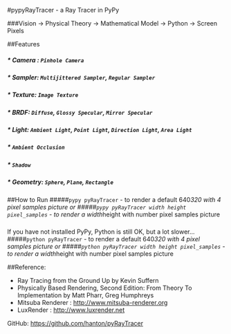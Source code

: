 #pypyRayTracer - a Ray Tracer in PyPy

###Vision -> Physical Theory -> Mathematical Model -> Python -> Screen Pixels

##Features
##### * Camera : `Pinhole Camera`
##### * Sampler: `Multijittered Sampler`, `Regular Sampler`
##### * Texture: `Image Texture`
##### * BRDF: `Diffuse`, `Glossy Specular`, `Mirror Specular`
##### * Light: `Ambient Light`, `Point Light`, `Direction Light`,  `Area Light`
##### * `Ambient Occlusion`
##### * `Shadow`
##### * Geometry: `Sphere`, `Plane`, `Rectangle`

##How to Run
#####`pypy pyRayTracer` - to render a default 640*320 with 4 pixel samples picture
or 
#####`pypy pyRayTracer width height pixel_samples` - to render a width*height with number pixel samples picture
#####
If you have not installed PyPy, Python is still OK, but a lot slower...
#####`python pyRayTracer` - to render a default 640*320 with 4 pixel samples picture
or 
#####`python pyRayTracer width height pixel_samples` - to render a width*height with number pixel samples picture

##Reference: 
* Ray Tracing from the Ground Up by Kevin Suffern
* Physically Based Rendering, Second Edition: From Theory To Implementation by Matt Pharr, Greg Humphreys
* Mitsuba Renderer : http://www.mitsuba-renderer.org
* LuxRender : http://www.luxrender.net
    
    
GitHub: https://github.com/hanton/pyRayTracer
